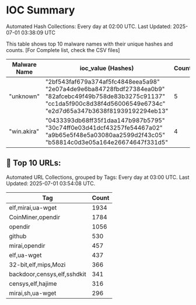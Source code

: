 # IOC Summary

Automated Hash Collections: Every day at 02:00 UTC. Last Updated: 2025-07-01 03:38:09 UTC

This table shows top 10 malware names with their unique hashes and counts. [For Complete list, check the CSV files]

| Malware Name | ioc_value (Hashes) | Count |
|--------------|--------------------|-------|
|  "unknown" |  "2bf543faf679a374af5fc4848eea5a98"<br> "2e07a4de9e6ba84728fbdf27384ea0b9"<br> "82afcebc49f49b758de83b3275c91137"<br> "cc1da5f900c8d38f4d56006549e6734c"<br> "e2d7d65a347b3638f81939192294eb13" | 5 |
|  "win.akira" |  "0433393db68ff35f1daa147b987b5795"<br> "30c74ff0e03d41dcf43257fe54467a02"<br> "a9b65e5f48e5a03080aa2599d2f43c05"<br> "b58814c0d3e05a164e26674647f331d5" | 4 |

<!-- url_summary_start -->
## 🔗 Top 10 URLs:

Automated URL Collections, grouped by Tags: Every day at 03:00 UTC. Last Updated: 2025-07-01 03:54:08 UTC.

| Tag | Count |
|-----|-------|
| elf,mirai,ua-wget | 1934 |
| CoinMiner,opendir | 1784 |
| opendir | 1056 |
| github | 530 |
| mirai,opendir | 457 |
| elf,ua-wget | 437 |
| 32-bit,elf,mips,Mozi | 366 |
| backdoor,censys,elf,sshdkit | 341 |
| censys,elf,hajime | 316 |
| mirai,sh,ua-wget | 296 |
<!-- url_summary_end -->
